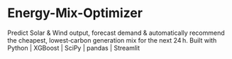 # Energy-Mix-Optimizer
Predict Solar &amp; Wind output, forecast demand &amp; automatically recommend the cheapest, lowest‑carbon generation mix for the next 24 h.  Built with Python | XGBoost | SciPy | pandas | Streamlit
